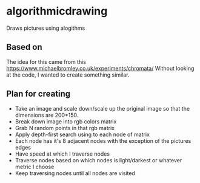 # algorithmicdrawing
Draws pictures using alogithms


## Based on
The idea for this came from this https://www.michaelbromley.co.uk/experiments/chromata/
Without looking at the code, I wanted to create something similar.


## Plan for creating
* Take an image and scale down/scale up the original image so that the dimensions are 200*150.
* Break down image into rgb colors matrix
* Grab N random points in that rgb matrix
* Apply depth-first search using to each node of matrix
* Each node has it's 8 adjacent nodes with the exception of the pictures edges
* Have speed at which I traverse nodes
* Traverse nodes based on which nodes is light/darkest or whatever metric I choose
* Keep traversing nodes until all nodes are visited
